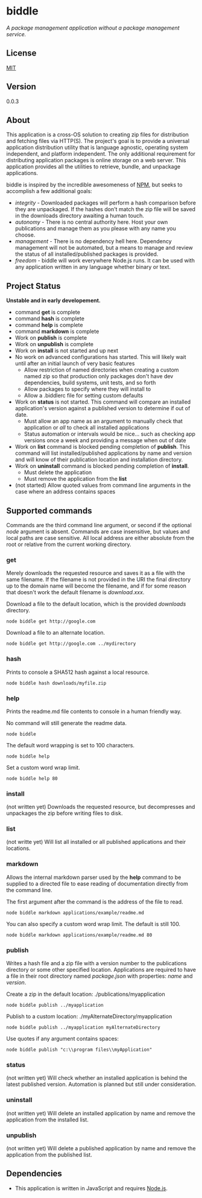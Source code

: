 # biddle
*A package management application without a package management service.*

## License
[MIT](https://opensource.org/licenses/MIT)

## Version
0.0.3

## About
This application is a cross-OS solution to creating zip files for distribution and fetching files via HTTP(S).  The project's goal is to provide a universal application distribution utility that is language agnostic, operating system independent, and platform independent.  The only additional requirement for distributing application packages is online storage on a web server.  This application provides all the utilities to retrieve, bundle, and unpackage applications.

biddle is inspired by the incredible awesomeness of [NPM](http://npmjs.com), but seeks to accomplish a few additional goals:

* *integrity* - Downloaded packages will perform a hash comparison before they are unpackaged.  If the hashes don't match the zip file will be saved in the downloads directory awaiting a human touch.
* *autonomy* - There is no central authority here.  Host your own publications and manage them as you please with any name you choose.
* *management* - There is no dependency hell here.  Dependency management will not be automated, but a means to manage and review the status of all installed/published packages is provided.
* *freedom* - biddle will work everywhere Node.js runs.  It can be used with any application written in any language whether binary or text.

## Project Status
**Unstable and in early developement.**

* command **get** is complete
* command **hash** is complete
* command **help** is complete
* command **markdown** is complete
* Work on **publish** is complete
* Work on **unpublish** is complete
* Work on **install** is not started and up next
* No work on advanced configurations has started.  This will likely wait until after an initial launch of very basic features
  - Allow restriction of named directories when creating a custom named zip so that production only packages don't have dev dependencies, build systems, unit tests, and so forth
  - Allow packages to specify where they will install to
  - Allow a .biddlerc file for setting custom defaults
* Work on **status** is not started.  This command will compare an installed application's version against a published version to determine if out of date.
  - Must allow an app name as an argument to manually check that application or *all* to check all installed applications
  - Status automation or intervals would be nice... such as checking app versions once a week and providing a message when out of date
* Work on **list** command is blocked pending completion of **publish**.  This command will list installed/published applications by name and version and will know of their publication location and installation directory.
* Work on **uninstall** command is blocked pending completion of **install**.
  - Must delete the application
  - Must remove the application from the **list**
* (not started) Allow quoted values from command line arguments in the case where an address contains spaces

## Supported commands
Commands are the third command line argument, or second if the optional *node* argument is absent.  Commands are case insensitive, but values and local paths are case sensitive.  All local address are either absolute from the root or relative from the current working directory.

### get
Merely downloads the requested resource and saves it as a file with the same filename. If the filename is not provided in the URI the final directory up to the domain name will become the filename, and if for some reason that doesn't work the default filename is *download.xxx*.

Download a file to the default location, which is the provided *downloads* directory.

    node biddle get http://google.com

Download a file to an alternate location.

    node biddle get http://google.com ../mydirectory

### hash
Prints to console a SHA512 hash against a local resource.

    node biddle hash downloads/myfile.zip

### help
Prints the readme.md file contents to console in a human friendly way.

No command will still generate the readme data.

    node biddle

The default word wrapping is set to 100 characters.

    node biddle help

Set a custom word wrap limit.

    node biddle help 80

### install
(not written yet)
Downloads the requested resource, but decompresses and unpackages the zip before writing files to disk.

### list
(not writte yet)
Will list all installed or all published applications and their locations.

### markdown
Allows the internal markdown parser used by the **help** command to be supplied to a directed file to ease reading of documentation directly from the command line.

The first argument after the command is the address of the file to read.

    node biddle markdown applications/example/readme.md

You can also specify a custom word wrap limit.  The default is still 100.

    node biddle markdown applications/example/readme.md 80

### publish
Writes a hash file and a zip file with a version number to the publications directory or some other specified location.  Applications are required to have a file in their root directory named *package.json* with properties: *name* and *version*.

Create a zip in the default location: ./publications/myapplication

    node biddle publish ../myapplication

Publish to a custom location: ./myAlternateDirectory/myapplication

    node biddle publish ../myapplication myAlternateDirectory

Use quotes if any argument contains spaces:

    node biddle publish "c:\\program files\\myApplication"

### status
(not written yet)
Will check whether an installed application is behind the latest published version.  Automation is planned but still under consideration.

### uninstall
(not written yet)
Will delete an installed application by name and remove the application from the installed list.

### unpublish
(not written yet)
Will delete a published application by name and remove the application from the published list.

## Dependencies

* This application is written in JavaScript and requires [Node.js](https://nodejs.org/en/).

